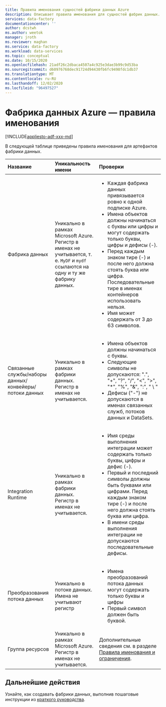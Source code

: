 ```yaml
---
title: Правила именования сущностей фабрики данных Azure
description: Описывает правила именования для сущностей фабрик данных.
services: data-factory
documentationcenter: ''
author: dcstwh
ms.author: weetok
manager: jroth
ms.reviewer: maghan
ms.service: data-factory
ms.workload: data-services
ms.topic: conceptual
ms.date: 10/15/2020
ms.openlocfilehash: 21adf26c2dbaca4507a4c925e3dae3b99c9d53ba
ms.sourcegitcommit: d60976768dec91724d94430fb6fc9498fdc1db37
ms.translationtype: MT
ms.contentlocale: ru-RU
ms.lasthandoff: 12/02/2020
ms.locfileid: "96497527"
---
```

# <a name="azure-data-factory---naming-rules"></a>Фабрика данных Azure — правила именования

[!INCLUDE[appliesto-adf-xxx-md](includes/appliesto-adf-xxx-md.md)]

В следующей таблице приведены правила именования для артефактов фабрики данных.

| Название | Уникальность имени | Проверки |
|:--- |:--- |:--- |
| Фабрика данных | Уникально в рамках Microsoft Azure. Регистр в именах не учитывается, т. е. `MyDF` и `mydf` ссылаются на одну и ту же фабрику данных. |<ul><li>Каждая фабрика данных привязывается ровно к одной подписке Azure.</li><li>Имена объектов должны начинаться с буквы или цифры и могут содержать только буквы, цифры и дефисы (-).</li><li>Перед каждым знаком тире (-) и после него должна стоять буква или цифра. Последовательные тире в именах контейнеров использовать нельзя.</li><li>Имя может содержать от 3 до 63 символов.</li></ul> |
| Связанные службы/наборы данных/конвейеры/потоки данных | Уникально в рамках фабрики данных. Регистр в именах не учитывается. |<ul><li>Имена объектов должны начинаться с буквы.</li><li>Следующие символы не допускаются: ".", "+", "?", "/", "<", ">", "*", "%", "&", ":", " \\ "</li><li>Дефисы ("-") не допускаются в именах связанных служб, потоков данных и DataSets.</li></ul>  |
| Integration Runtime |Уникально в рамках фабрики данных. Регистр в именах не учитывается. |<ul><li>Имя среды выполнения интеграции может содержать только буквы, цифры и дефис (-).</li><li>Первый и последний символы должны быть буквами или цифрами. Перед каждым знаком тире (-) и после него должна стоять буква или цифра.</li><li>В имени среды выполнения интеграции не допускаются последовательные дефисы. </li></ul> |
| Преобразования потока данных | Уникально в потоке данных. Имена не учитывают регистр | <ul><li>Имена преобразований потока данных могут содержать только буквы и цифры</li><li>Первый символ должен быть буквой. </li></ul> |
| Группа ресурсов |Уникально в рамках Microsoft Azure. Регистр в именах не учитывается. | Дополнительные сведения см. в разделе [Правила именования и ограничения](/azure/cloud-adoption-framework/ready/azure-best-practices/naming-and-tagging#resource-naming). |

## <a name="next-steps"></a>Дальнейшие действия
Узнайте, как создавать фабрики данных, выполнив пошаговые инструкции из [краткого руководства](quickstart-create-data-factory-powershell.md). 
